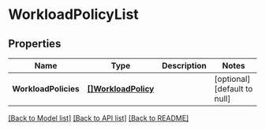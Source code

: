 # WorkloadPolicyList

## Properties
Name | Type | Description | Notes
------------ | ------------- | ------------- | -------------
**WorkloadPolicies** | [**[]WorkloadPolicy**](WorkloadPolicy.md) |  | [optional] [default to null]

[[Back to Model list]](../README.md#documentation-for-models) [[Back to API list]](../README.md#documentation-for-api-endpoints) [[Back to README]](../README.md)


